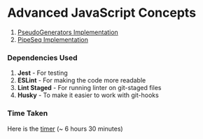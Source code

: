 # Advanced JavaScript Concepts

1. [PseudoGenerators Implementation](https://github.com/iamoperand/advanced-js-test/blob/master/src/part-1/README.md)
2. [PipeSeq Implementation](https://github.com/iamoperand/advanced-js-test/blob/master/src/part-2/README.md)


### Dependencies Used

1. **Jest** - For testing
2. **ESLint** - For making the code more readable
3. **Lint Staged** - For running linter on git-staged files
4. **Husky** - To make it easier to work with git-hooks

### Time Taken
Here is the [timer](https://github.com/iamoperand/advanced-js-test/blob/master/timer.png) (~ 6 hours 30 minutes)